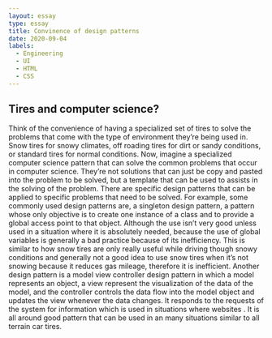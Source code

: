 ```yaml
---
layout: essay
type: essay
title: Convinence of design patterns
date: 2020-09-04
labels:
  - Engineering
  - UI
  - HTML
  - CSS
---
```


## Tires and computer science? 
Think of the convenience of having a specialized set of tires to solve the problems that come with the type of environment they’re being used in. Snow tires for snowy climates, off roading tires for dirt or sandy conditions, or standard tires for normal conditions. Now, imagine a specialized computer science pattern that can solve the common problems that occur in computer science. They’re not solutions that can just be copy and pasted into the problem to be solved, but a template that can be used to assists in the solving of the problem. There are specific design patterns that can be applied to specific problems that need to be solved. For example, some commonly used design patterns are, a singleton design pattern, a pattern whose only objective is to create one instance of a class and to provide a global access point to that object. Although the use isn’t very good unless used in a situation where it is absolutely needed, because the use of global variables is generally a bad practice because of its inefficiency.  This is similar to how snow tires are only really useful while driving though snowy conditions and generally not a good idea to use snow tires when it’s not snowing because it reduces gas mileage, therefore it is inefficient. Another design pattern is a model view controller design pattern in which a model represents an object, a view represent the visualization of the data of the model, and the controller controls the data flow into the model object and updates the view whenever the data changes. It responds to the requests of the system for information which is used in situations where websites . It is all around good pattern that can be used in an many situations similar to all terrain car tires. 
